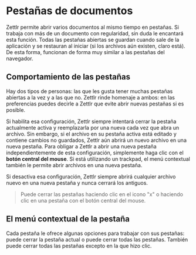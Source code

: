 # Pestañas de documentos

Zettlr permite abrir varios documentos al mismo tiempo en pestañas. Si trabaja con más de un documento con regularidad, sin duda le encantará esta función. Todas las pestañas abiertas se guardan cuando sale de la aplicación y se restauran al iniciar (si los archivos aún existen, claro está). De esta forma, funcionan de forma muy similar a las pestañas del navegador.

## Comportamiento de las pestañas

Hay dos tipos de personas: las que les gusta tener muchas pestañas abiertas a la vez y a las que no. Zettlr rinde homenaje a ambos: en las preferencias puedes decirle a Zettlr que evite abrir nuevas pestañas si es posible.

Si habilita esa configuración, Zettlr siempre intentará cerrar la pestaña actualmente activa y reemplazarla por una nueva cada vez que abra un archivo. Sin embargo, si el archivo en su pestaña activa está editado y contiene cambios no guardados, Zettlr aún abrirá un nuevo archivo en una nueva pestaña. Para obligar a Zettlr a abrir una nueva pestaña independientemente de esta configuración, simplemente haga clic con el **botón central del mouse**. Si está utilizando un trackpad, el menú contextual también le permite abrir archivos en una nueva pestaña.

Si desactiva esa configuración, Zettlr siempre abrirá cualquier archivo nuevo en una nueva pestaña y nunca cerrará los antiguos.

> Puede cerrar las pestañas haciendo clic en el icono "x" o haciendo clic en una pestaña con el botón central del mouse.

## El menú contextual de la pestaña

Cada pestaña le ofrece algunas opciones para trabajar con sus pestañas: puede cerrar la pestaña actual o puede cerrar todas las pestañas. También puede cerrar todas las pestañas excepto en la que hizo clic.
